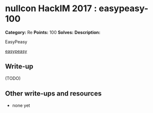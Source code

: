 # nullcon HackIM 2017 : easypeasy-100

**Category:** Re
**Points:** 100
**Solves:** 
**Description:**

EasyPeasy

[easypeasy](easypeasy)

## Write-up

(TODO)

## Other write-ups and resources

* none yet
